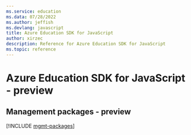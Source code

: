 ```yaml
---
ms.service: education
ms.data: 07/28/2022
ms.author: jeffish
ms.devlang: javascript
title: Azure Education SDK for JavaScript
author: xirzec
description: Reference for Azure Education SDK for JavaScript
ms.topic: reference
---
```

# Azure Education SDK for JavaScript - preview

## Management packages - preview
[!INCLUDE [mgmt-packages](education-mgmt-index.md)]